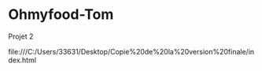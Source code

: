# Ohmyfood-Tom
Projet 2



file:///C:/Users/33631/Desktop/Copie%20de%20la%20version%20finale/index.html
